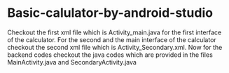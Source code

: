 # Basic-calulator-by-android-studio
Checkout the first xml file which is Activity_main.java for the first interface of the calculator.
For the second and the main interface of the calculator checkout the second xml file which is Activity_Secondary.xml.
Now for the backend codes checkout the java codes which are provided in the files MainActivity.java and SecondaryActivity.java
